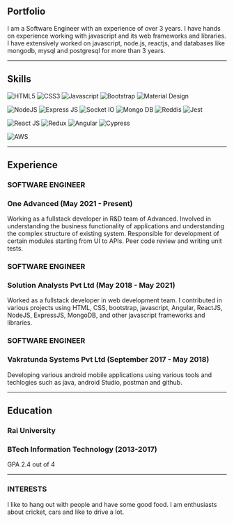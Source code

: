 ## Portfolio

I am a Software Engineer with an experience of over 3 years. I have hands on experience working with javascript and its web frameworks and libraries. I have extensively worked on javascript, node.js, reactjs, and databases like mongodb, mysql and postgresql for more than 3 years.

---

## Skills

![HTML5](https://img.shields.io/badge/HTML5-%23e54d2f) ![CSS3](https://img.shields.io/badge/-CSS3-%23006fb9) ![Javascript](https://img.shields.io/badge/-Javascript-%23f5df2c) ![Bootstrap](https://img.shields.io/badge/-Bootstrap-%236c4b9e) ![Material Design](https://img.shields.io/badge/-Material%20Design-%235963d5)

![NodeJS](https://img.shields.io/badge/-Node%20JS-%2368a15c) ![Express JS](https://img.shields.io/badge/-Express%20JS-%23b0b3a0) ![Socket IO](https://img.shields.io/badge/-Socket%20IO-%23000000)
![Mongo DB](https://img.shields.io/badge/-Mongo%20DB-%2353ab51) ![Reddis](https://img.shields.io/badge/-Reddis-%23de4131) ![Jest](https://img.shields.io/badge/-Jest-brightgreen)

![React JS](https://img.shields.io/badge/-React%20JS-%2353c1de) ![Redux](https://img.shields.io/badge/-Redux-%237859bc) ![Angular](https://img.shields.io/badge/-Angular-%23de4131) ![Cypress](https://img.shields.io/badge/-Cypress-black)

![AWS](https://img.shields.io/badge/-AWS-%23f89a31)

---

## Experience

### **SOFTWARE ENGINEER**
### One Advanced (May 2021 -  Present)

Working as a fullstack developer in R&D team of Advanced. Involved in understanding the business functionality of applications and understanding the complex structure of existing system. Responsible for development of certain modules starting from UI to APIs. Peer code review and writing unit tests.

### **SOFTWARE ENGINEER**
### Solution Analysts Pvt Ltd (May 2018 - May 2021)

Worked as a fullstack developer in web development team. I contributed in various projects using HTML, CSS, bootstrap, javascript, Angular, ReactJS, NodeJS, ExpressJS, MongoDB, and other javascript frameworks and libraries. 

### **SOFTWARE ENGINEER**
### Vakratunda Systems Pvt Ltd (September 2017 - May 2018)

Developing various android mobile applications using various tools and techlogies such as java, android Studio, postman and github.

---

## Education

### **Rai University**
### BTech Information Technology (2013-2017)
GPA 2.4 out of 4

---

### INTERESTS
I like to hang out with people and have some good food. I am enthusiasts about cricket, cars and like to drive a lot.
